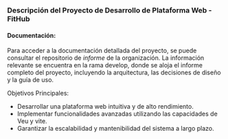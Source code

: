 ### Descripción del Proyecto de Desarrollo de Plataforma Web - FitHub

#### Documentación:
Para acceder a la documentación detallada del proyecto, se puede consultar el repositorio de *informe* de la organización. La información relevante se encuentra en la rama develop, donde se aloja el informe completo del proyecto, incluyendo la arquitectura, las decisiones de diseño y la guía de uso.

Objetivos Principales:

* Desarrollar una plataforma web intuitiva y de alto rendimiento.
* Implementar funcionalidades avanzadas utilizando las capacidades de Veu y vite.
* Garantizar la escalabilidad y mantenibilidad del sistema a largo plazo.
